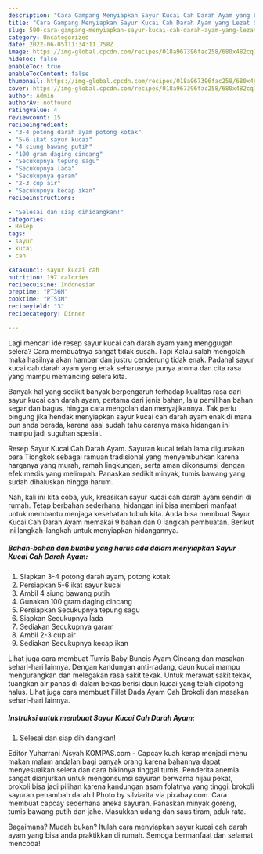 ```yaml
---
description: "Cara Gampang Menyiapkan Sayur Kucai Cah Darah Ayam yang Lezat Sekali"
title: "Cara Gampang Menyiapkan Sayur Kucai Cah Darah Ayam yang Lezat Sekali"
slug: 590-cara-gampang-menyiapkan-sayur-kucai-cah-darah-ayam-yang-lezat-sekali
category: Uncategorized
date: 2022-06-05T11:34:11.758Z
image: https://img-global.cpcdn.com/recipes/018a967396fac258/680x482cq70/sayur-kucai-cah-darah-ayam-foto-resep-utama.jpg
hideToc: false
enableToc: true
enableTocContent: false
thumbnail: https://img-global.cpcdn.com/recipes/018a967396fac258/680x482cq70/sayur-kucai-cah-darah-ayam-foto-resep-utama.jpg
cover: https://img-global.cpcdn.com/recipes/018a967396fac258/680x482cq70/sayur-kucai-cah-darah-ayam-foto-resep-utama.jpg
author: Admin
authorAv: notfound
ratingvalue: 4
reviewcount: 15
recipeingredient:
- "3-4 potong darah ayam potong kotak"
- "5-6 ikat sayur kucai"
- "4 siung bawang putih"
- "100 gram daging cincang"
- "Secukupnya tepung sagu"
- "Secukupnya lada"
- "Secukupnya garam"
- "2-3 cup air"
- "Secukupnya kecap ikan"
recipeinstructions:

- "Selesai dan siap dihidangkan!"
categories:
- Resep
tags:
- sayur
- kucai
- cah

katakunci: sayur kucai cah 
nutrition: 197 calories
recipecuisine: Indonesian
preptime: "PT36M"
cooktime: "PT53M"
recipeyield: "3"
recipecategory: Dinner

---
```



Lagi mencari ide resep sayur kucai cah darah ayam yang menggugah selera? Cara membuatnya sangat tidak susah. Tapi Kalau salah mengolah maka hasilnya akan hambar dan justru cenderung tidak enak. Padahal sayur kucai cah darah ayam yang enak seharusnya punya aroma dan cita rasa yang mampu memancing selera kita.


Banyak hal yang sedikit banyak berpengaruh terhadap kualitas rasa dari sayur kucai cah darah ayam, pertama dari jenis bahan, lalu pemilihan bahan segar dan bagus, hingga cara mengolah dan menyajikannya. Tak perlu bingung jika hendak menyiapkan sayur kucai cah darah ayam enak di mana pun anda berada, karena asal sudah tahu caranya maka hidangan ini mampu jadi suguhan spesial.

Resep Sayur Kucai Cah Darah Ayam. Sayuran kucai telah lama digunakan para Tiongkok sebagai ramuan tradisional yang menyembuhkan karena harganya yang murah, ramah lingkungan, serta aman dikonsumsi dengan efek medis yang melimpah. Panaskan sedikit minyak, tumis bawang yang sudah dihaluskan hingga harum.


Nah, kali ini kita coba, yuk, kreasikan sayur kucai cah darah ayam sendiri di rumah. Tetap berbahan sederhana, hidangan ini bisa memberi manfaat untuk membantu menjaga kesehatan tubuh kita. Anda bisa membuat Sayur Kucai Cah Darah Ayam memakai 9 bahan dan 0 langkah pembuatan. Berikut ini langkah-langkah untuk menyiapkan hidangannya.

<!--inarticleads1-->

##### Bahan-bahan dan bumbu yang harus ada dalam menyiapkan Sayur Kucai Cah Darah Ayam:

1. Siapkan 3-4 potong darah ayam, potong kotak
1. Persiapkan 5-6 ikat sayur kucai
1. Ambil 4 siung bawang putih
1. Gunakan 100 gram daging cincang
1. Persiapkan Secukupnya tepung sagu
1. Siapkan Secukupnya lada
1. Sediakan Secukupnya garam
1. Ambil 2-3 cup air
1. Sediakan Secukupnya kecap ikan


Lihat juga cara membuat Tumis Baby Buncis Ayam Cincang dan masakan sehari-hari lainnya. Dengan kandungan anti-radang, daun kucai mampu mengurangkan dan melegakan rasa sakit tekak. Untuk merawat sakit tekak, tuangkan air panas di dalam bekas berisi daun kucai yang telah dipotong halus. Lihat juga cara membuat Fillet Dada Ayam Cah Brokoli dan masakan sehari-hari lainnya. 

<!--inarticleads2-->

##### Instruksi untuk membuat Sayur Kucai Cah Darah Ayam:


1. Selesai dan siap dihidangkan!

Editor Yuharrani Aisyah KOMPAS.com - Capcay kuah kerap menjadi menu makan malam andalan bagi banyak orang karena bahannya dapat menyesuaikan selera dan cara bikinnya tinggal tumis. Penderita anemia sangat dianjurkan untuk mengonsumsi sayuran berwarna hijau pekat, brokoli bisa jadi pilihan karena kandungan asam folatnya yang tinggi. brokoli sayuran penambah darah I Photo by silviarita via pixabay.com. Cara membuat capcay sederhana aneka sayuran. Panaskan minyak goreng, tumis bawang putih dan jahe. Masukkan udang dan saus tiram, aduk rata. 

Bagaimana? Mudah bukan? Itulah cara menyiapkan sayur kucai cah darah ayam yang bisa anda praktikkan di rumah. Semoga bermanfaat dan selamat mencoba!
